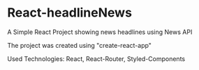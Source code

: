# React-headlineNews
A Simple React Project showing news headlines using News API

The project was created using "create-react-app"

Used Technologies: React, React-Router, Styled-Components

